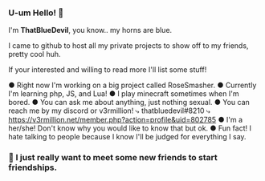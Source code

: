 ### U-um Hello! 👋

I'm **ThatBlueDevil**, you know.. my horns are blue.

I came to github to host all my private projects to show off to my friends, pretty cool huh.

If your interested and willing to read more I'll list some stuff!

  ● Right now I'm working on a big project called RoseSmasher.
  ● Currently I'm learning php, JS, and Lua!
  ● I play minecraft sometimes when I'm bored.
  ● You can ask me about anything, just nothing sexual.
  ● You can reach me by my discord or v3rmillion!
    ⤷ thatbluedevil#8210
    ⤷ https://v3rmillion.net/member.php?action=profile&uid=802785
  ● I'm a her/she! Don't know why you would like to know that but ok.
  ● Fun fact! I hate talking to people because I know I'll be judged for everything I say.

### 🤔 I just really want to meet some new friends to start friendships.
